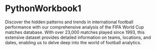 # PythonWorkbook1
Discover the hidden patterns and trends in international football performance with our comprehensive analysis of the FIFA World Cup matches database. With over 23,000 matches played since 1993, this extensive dataset provides detailed information on teams, locations, and dates, enabling us to delve deep into the world of football analytics.
